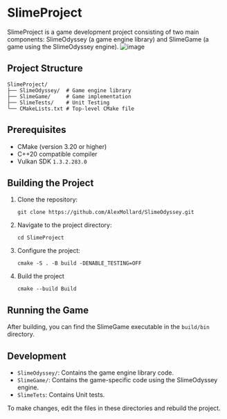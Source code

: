 # SlimeProject

SlimeProject is a game development project consisting of two main components: SlimeOdyssey (a game engine library) and SlimeGame (a game using the SlimeOdyssey engine).
![image](https://github.com/user-attachments/assets/229d0dc7-eb05-4651-8d49-2df8f8564e9a)

## Project Structure

```
SlimeProject/
├── SlimeOdyssey/  # Game engine library
├── SlimeGame/     # Game implementation
├── SlimeTests/    # Unit Testing
└── CMakeLists.txt # Top-level CMake file
```

## Prerequisites

- CMake (version 3.20 or higher)
- C++20 compatible compiler
- Vulkan SDK `1.3.2.283.0`

## Building the Project

1. Clone the repository:
   ```
   git clone https://github.com/AlexMollard/SlimeOdyssey.git
   ```

2. Navigate to the project directory:
   ```
   cd SlimeProject
   ```

2. Configure the project:
   ```
   cmake -S . -B build -DENABLE_TESTING=OFF
   ```

3. Build the project
   ```
   cmake --build Build
   ```

## Running the Game

After building, you can find the SlimeGame executable in the `build/bin` directory.

## Development

- `SlimeOdyssey/`: Contains the game engine library code.
- `SlimeGame/`: Contains the game-specific code using the SlimeOdyssey engine.
- `SlimeTets`: Contains Unit tests.

To make changes, edit the files in these directories and rebuild the project.
